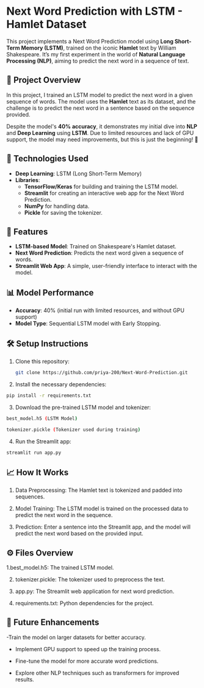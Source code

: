 # Next Word Prediction with LSTM - Hamlet Dataset

This project implements a Next Word Prediction model using **Long Short-Term Memory (LSTM)**, trained on the iconic **Hamlet** text by William Shakespeare. It’s my first experiment in the world of **Natural Language Processing (NLP)**, aiming to predict the next word in a sequence of text.

## 📝 **Project Overview**

In this project, I trained an LSTM model to predict the next word in a given sequence of words. The model uses the **Hamlet** text as its dataset, and the challenge is to predict the next word in a sentence based on the sequence provided.

Despite the model's **40% accuracy**, it demonstrates my initial dive into **NLP** and **Deep Learning** using **LSTM**. Due to limited resources and lack of GPU support, the model may need improvements, but this is just the beginning! 🚀

## 🔧 **Technologies Used**

- **Deep Learning**: LSTM (Long Short-Term Memory)
- **Libraries**:
  - **TensorFlow/Keras** for building and training the LSTM model.
  - **Streamlit** for creating an interactive web app for the Next Word Prediction.
  - **NumPy** for handling data.
  - **Pickle** for saving the tokenizer.
  
## 🎯 **Features**

- **LSTM-based Model**: Trained on Shakespeare's Hamlet dataset.
- **Next Word Prediction**: Predicts the next word given a sequence of words.
- **Streamlit Web App**: A simple, user-friendly interface to interact with the model.
  
## 📊 **Model Performance**

- **Accuracy**: 40% (initial run with limited resources, and without GPU support)
- **Model Type**: Sequential LSTM model with Early Stopping.

## 🛠️ **Setup Instructions**

1. Clone this repository:
   ```bash
   git clone https://github.com/priya-200/Next-Word-Prediction.git
2. Install the necessary dependencies:

```bash
pip install -r requirements.txt
```
3. Download the pre-trained LSTM model and tokenizer:
```bash
best_model.h5 (LSTM Model)

tokenizer.pickle (Tokenizer used during training)
```
4. Run the Streamlit app:
```bash
streamlit run app.py
```

## 📈 How It Works
1. Data Preprocessing: The Hamlet text is tokenized and padded into sequences.

2. Model Training: The LSTM model is trained on the processed data to predict the next word in the sequence.

3. Prediction: Enter a sentence into the Streamlit app, and the model will predict the next word based on the provided input.

## ⚙️ Files Overview
1.best_model.h5: The trained LSTM model.

2. tokenizer.pickle: The tokenizer used to preprocess the text.

3. app.py: The Streamlit web application for next word prediction.

4. requirements.txt: Python dependencies for the project.

## 🚀 Future Enhancements
-Train the model on larger datasets for better accuracy.

- Implement GPU support to speed up the training process.

- Fine-tune the model for more accurate word predictions.

- Explore other NLP techniques such as transformers for improved results.
